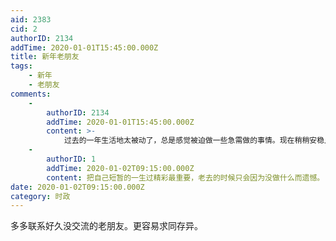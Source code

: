 ```yaml
---
aid: 2383
cid: 2
authorID: 2134
addTime: 2020-01-01T15:45:00.000Z
title: 新年老朋友
tags:
    - 新年
    - 老朋友
comments:
    -
        authorID: 2134
        addTime: 2020-01-01T15:45:00.000Z
        content: >-
            过去的一年生活地太被动了，总是感觉被迫做一些急需做的事情。现在稍稍安稳点儿了。还是要主动表达自己想要表达的东西。尤其是在不担心被删帖封号的地方。
    -
        authorID: 1
        addTime: 2020-01-02T09:15:00.000Z
        content: 把自己短暂的一生过精彩最重要，老去的时候只会因为没做什么而遗憾。
date: 2020-01-02T09:15:00.000Z
category: 时政
---
```


多多联系好久没交流的老朋友。更容易求同存异。
